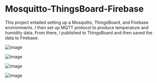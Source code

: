 # Mosquitto-ThingsBoard-Firebase
This project entailed setting up a Mosquitto, ThingsBoard, and Firebase environments.  I then set up MQTT protocol to produce temperature
and humidity data.  From there, I published to ThingsBoard and then saved the data to Firebase.

![image](https://github.com/spbrooks74/Mosquitto-ThingsBoard-Firebase/assets/155562862/5cf8e790-4691-4842-aef9-0c00db3d8968)

![image](https://github.com/spbrooks74/Mosquitto-ThingsBoard-Firebase/assets/155562862/473f42f2-5129-4f5b-8153-ec2748a384c5)

![image](https://github.com/spbrooks74/Mosquitto-ThingsBoard-Firebase/assets/155562862/4a2d7684-a095-4a01-a3eb-bf71ebdfd3db)

![image](https://github.com/spbrooks74/Mosquitto-ThingsBoard-Firebase/assets/155562862/a17e3877-a13d-4173-8828-2dc7b0b0765b)

